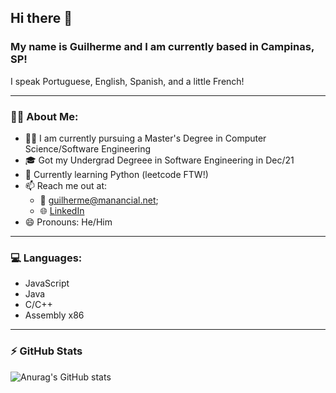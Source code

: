 
## Hi there 👋
### My name is Guilherme and I am currently based in Campinas, SP!

I speak Portuguese, English, Spanish, and a little French!

---

### 👨‍💻 About Me:
- 🏃‍♂️ I am currently pursuing a Master's Degree in Computer Science/Software Engineering
- 🎓 Got my Undergrad Degreee in Software Engineering in Dec/21
- 🌱 Currently learning Python (leetcode FTW!)
- 📫 Reach me out at: 
  - 📧 <guilherme@manancial.net>;
  - 🌐 [LinkedIn](https://www.linkedin.com/in/guilhermesjardim/)
- 😄 Pronouns: He/Him

---

### 💻 Languages:
- JavaScript
- Java
- C/C++
- Assembly x86

---

### :zap: GitHub Stats<br>

![Anurag's GitHub stats](https://github-readme-stats.vercel.app/api?username=jardimguilherme&theme=tokyonight&show_icons=true)
